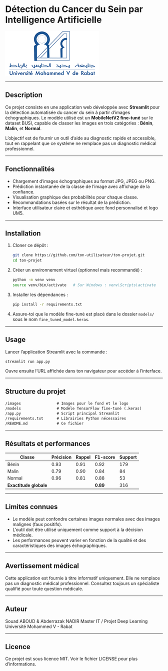 
# Détection du Cancer du Sein par Intelligence Artificielle

![Logo UM5](images/logo_um5.png)

---

## Description

Ce projet consiste en une application web développée avec **Streamlit** pour la détection automatisée du cancer du sein à partir d’images échographiques. Le modèle utilisé est un **MobileNetV2 fine-tuné** sur le dataset BUSI, capable de classer les images en trois catégories : **Bénin**, **Malin**, et **Normal**.

L’objectif est de fournir un outil d’aide au diagnostic rapide et accessible, tout en rappelant que ce système ne remplace pas un diagnostic médical professionnel.

---

## Fonctionnalités

- Chargement d’images échographiques au format JPG, JPEG ou PNG.
- Prédiction instantanée de la classe de l’image avec affichage de la confiance.
- Visualisation graphique des probabilités pour chaque classe.
- Recommandations basées sur le résultat de la prédiction.
- Interface utilisateur claire et esthétique avec fond personnalisé et logo UM5.

---

## Installation

1. Cloner ce dépôt :
   ```bash
   git clone https://github.com/ton-utilisateur/ton-projet.git
   cd ton-projet
   ```

2. Créer un environnement virtuel (optionnel mais recommandé) :
   ```bash
   python -m venv venv
   source venv/bin/activate   # Sur Windows : venv\Scripts\activate
   ```

3. Installer les dépendances :
   ```bash
   pip install -r requirements.txt
   ```

4. Assure-toi que le modèle fine-tuné est placé dans le dossier `models/` sous le nom `fine_tuned_model.keras`.

---

## Usage

Lancer l’application Streamlit avec la commande :

```bash
streamlit run app.py
```

Ouvre ensuite l’URL affichée dans ton navigateur pour accéder à l’interface.

---

## Structure du projet

```
/images                # Images pour le fond et le logo
/models                # Modèle TensorFlow fine-tuné (.keras)
/app.py                # Script principal Streamlit
/requirements.txt      # Librairies Python nécessaires
/README.md             # Ce fichier
```

---

## Résultats et performances

| Classe    | Précision | Rappel | F1-score | Support |
|-----------|-----------|--------|----------|---------|
| Bénin     | 0.93      | 0.91   | 0.92     | 179     |
| Malin     | 0.79      | 0.90   | 0.84     | 84      |
| Normal    | 0.96      | 0.81   | 0.88     | 53      |
| **Exactitude globale** |           |        | **0.89**     | 316     |

---

## Limites connues

- Le modèle peut confondre certaines images normales avec des images malignes (faux positifs).
- L’outil doit être utilisé uniquement comme support à la décision médicale.
- Les performances peuvent varier en fonction de la qualité et des caractéristiques des images échographiques.

---

## Avertissement médical

Cette application est fournie à titre informatif uniquement. Elle ne remplace pas un diagnostic médical professionnel. Consultez toujours un spécialiste qualifié pour toute question médicale.

---

## Auteur

Souad ABOUD & Abderrazak NADIR 
Master IT / Projet Deep Learning  
Université Mohammed V - Rabat  

---

## Licence

Ce projet est sous licence MIT. Voir le fichier LICENSE pour plus d’informations.
